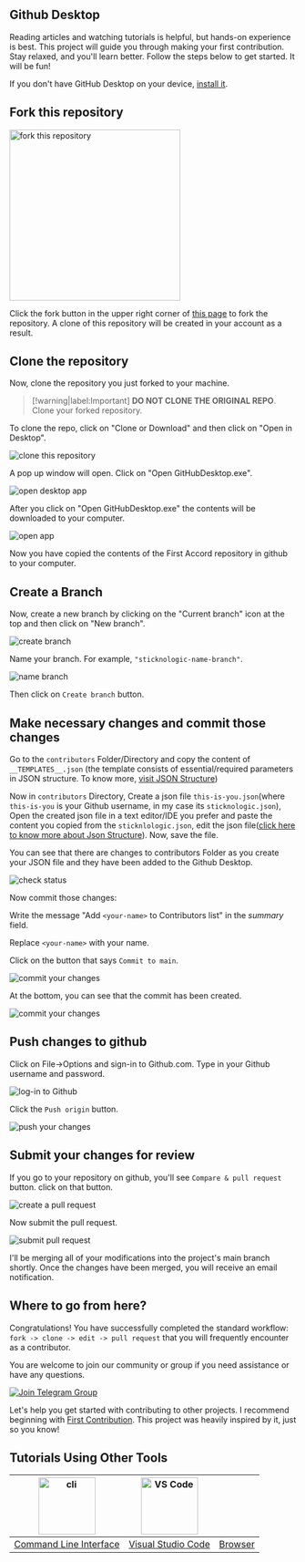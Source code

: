 ## Github Desktop
Reading articles and watching tutorials is helpful, but hands-on experience is best. This project will guide you through making your first contribution. Stay relaxed, and you'll learn better. Follow the steps below to get started. It will be fun!

If you don't have GitHub Desktop on your device, [install it](https://desktop.github.com/).

## Fork this repository

<img width="300" src="/assets/fork.png" alt="fork this repository" />

Click the fork button in the upper right corner of [this page](https://github.com/STICKnoLOGIC/first-accord) to fork the repository. A clone of this repository will be created in your account as a result.

## Clone the repository

Now, clone the repository you just forked to your machine.

 > [!warning|label:Important]
 > __DO NOT CLONE THE ORIGINAL REPO__. Clone your forked repository.

To clone the repo, click on "Clone or Download" and then click on "Open in Desktop".

<img src="/assets/desktop/clone.png" alt="clone this repository" />

A pop up window will open. Click on "Open GitHubDesktop.exe".

<img src="/assets/desktop/open-app.png" alt="open desktop app" />

After you click on "Open GitHubDesktop.exe" the contents will be downloaded to your computer.

<img src="/assets/desktop/app-open.png" alt="open app" />

Now you have copied the contents of the First Accord repository in github to your computer.

## Create a Branch

Now, create a new branch by clicking on the "Current branch" icon at the top and then click on "New branch".

<img src="/assets/desktop/app-new-branch.png" alt="create branch" />

Name your branch. For example, `"sticknologic-name-branch"`.

<img src="/assets/desktop/app-name-branch.png" alt="name branch" />

Then click on `Create branch` button.

## Make necessary changes and commit those changes

 Go to the `contributors` Folder/Directory and copy the content of `__TEMPLATES__.json` (the template consists of essential/required parameters in JSON structure. To know more, [visit JSON Structure](json-structure))

Now in `contributors` Directory, Create a json file `this-is-you.json`(where `this-is-you` is your Github username, in my case its `sticknologic.json`), Open the created json file in a text editor/IDE you prefer and paste the content you copied from the `sticknlologic.json`, edit the json file([click here to know more about Json Structure](json-structure)). Now, save the file.

You can see that there are changes to contributors Folder as you create your JSON file and they have been added to the Github Desktop.

<img src="/assets/desktop/status.png" alt="check status" />

Now commit those changes:

Write the message "Add `<your-name>` to Contributors list" in the _summary_ field.

Replace `<your-name>` with your name.

Click on the button that says `Commit to main`.

<img src="/assets/desktop/commit1.png" alt="commit your changes" />

At the bottom, you can see that the commit has been created.

<img src="/assets/desktop/commit2.png" alt="commit your changes" />

## Push changes to github

Click on File->Options and sign-in to Github.com. Type in your Github username and password.

<img src="/assets/desktop/sign-in.png" alt="log-in to Github" />

Click the `Push origin` button.

<img src="/assets/desktop/push.png" alt="push your changes" />

## Submit your changes for review

If you go to your repository on github, you'll see `Compare & pull request` button. click on that button.

<img src="/assets/compare-and-pull.png" alt="create a pull request" />

Now submit the pull request.

<img src="/assets/submit-pull-request.png" alt="submit pull request" />

I'll be merging all of your modifications into the project's main branch shortly. Once the changes have been merged, you will receive an email notification.

## Where to go from here?

Congratulations! You have successfully completed the standard workflow: `fork -> clone -> edit -> pull request` that you will frequently encounter as a contributor.

You are welcome to join our community or group if you need assistance or have any questions.

[![Join Telegram Group](https://img.shields.io/badge/Telegram-26A5E4?style=flat&logo=telegram&logoColor=white)](https://t.me/+D51ix1qENBs0ZWRI)

Let's help you get started with contributing to other projects. I recommend beginning with [First Contribution](https://github.com/firstcontributions/first-contributions). This project was heavily inspired by it, just so you know!

## Tutorials Using Other Tools
| <img alt="cli" src="https://raw.githubusercontent.com/felixse/FluentTerminal/refs/heads/master/Icons/Icon_no_margin.png" width="100"> | <img alt="VS Code" src="https://upload.wikimedia.org/wikipedia/commons/1/1c/Visual_Studio_Code_1.35_icon.png" width=100> | <i class="fa-solid fab fa-chrome fa-6x" style="color:lightblue"></i> |
| :------------------: | :------------------: | :------------------: |
| [Command Line Interface](guide/github-cli) | [Visual Studio Code](guide/github-vscode) | [Browser](guide/github-browser)


